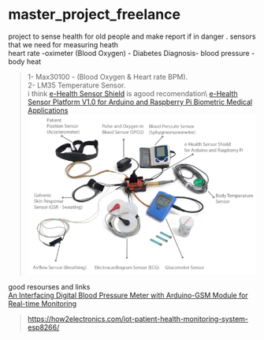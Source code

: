 # master_project_freelance
project to sense health for old people and make report if in danger .
sensors that we need for measuring heath  
heart rate -oximeter (Blood Oxygen) - Diabetes Diagnosis- blood pressure - body heat 

> 1- Max30100 - (Blood Oxygen & Heart rate BPM).\
> 2- LM35 Temperature Sensor.\
i think [e-Health Sensor Shield](https://www.cooking-hacks.com/ehealth-sensor-shield-biometric-medical-arduino-raspberry-pi.html) is agood recomendation\ 
[e-Health Sensor Platform V1.0 for Arduino and Raspberry Pi Biometric Medical Applications](https://www.cooking-hacks.com/documentation/tutorials/ehealth-v1-biometric-sensor-platform-arduino-raspberry-pi-medical.html)\
![](images/todos_elementos.png)
 

good resourses and links \
[An Interfacing Digital Blood Pressure Meter with Arduino-GSM Module for Real-time Monitoring ](https://sci-hub.tw/https://ieeexplore.ieee.org/document/8226669)


> https://how2electronics.com/iot-patient-health-monitoring-system-esp8266/

